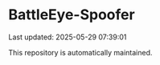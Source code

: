 # BattleEye-Spoofer

Last updated: 2025-05-29 07:39:01

This repository is automatically maintained.
